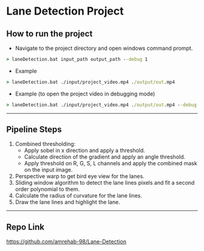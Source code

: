 # Lane Detection Project

## How to run the project
- Navigate to the project directory and open windows command prompt.
```cmd
> laneDetection.bat input_path output_path --debug 1
```
- Example
```cmd
> laneDetection.bat ./input/project_video.mp4 ./output/out.mp4
```
- Example (to open the project video in debugging mode)
```cmd
> laneDetection.bat ./input/project_video.mp4 ./output/out.mp4 --debug 1
```
___________________________

## Pipeline Steps
1) Combined thresholding:
    - Apply sobel in x direction and apply a threshold.
    - Calculate direction of the gradient and apply an angle threshold.
    - Apply threshold on R, G, S, L channels and apply the combined mask on the input image.
2) Perspective warp to get bird eye view for the lanes.
3) Sliding window algorithm to detect the lane lines pixels and fit a second order polynomial to them.
4) Calculate the radius of curvature for the lane lines.
5) Draw the lane lines and highlight the lane.

___________________________

## Repo Link

https://github.com/amrehab-98/Lane-Detection
